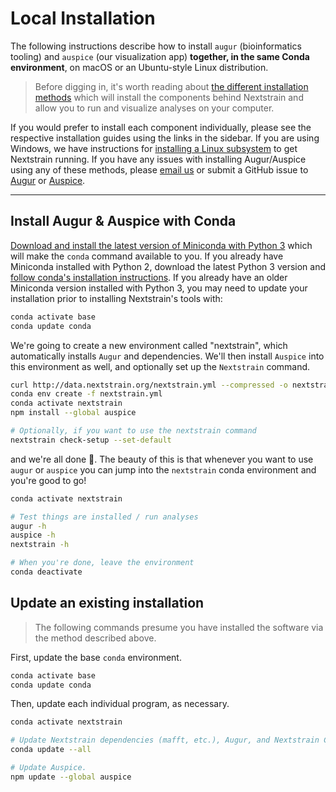 # Local Installation


The following instructions describe how to install `augur` (bioinformatics tooling) and `auspice` (our visualization app) **together, in the same Conda environment**, on macOS or an Ubuntu-style Linux distribution.

> Before digging in, it's worth reading about [the different installation methods](./index) which will install the components behind Nextstrain and allow you to run and visualize analyses on your computer.

If you would prefer to install each component individually, please see the respective installation guides using the links in the sidebar.
If you are using Windows, we have instructions for [installing a Linux subsystem](./windows-help) to get Nextstrain running.
If you have any issues with installing Augur/Auspice using any of these methods, please [email us](mailto:hello@nextstrain.org) or submit a GitHub issue to [Augur](https://github.com/nextstrain/augur/issues) or [Auspice](https://github.com/nextstrain/auspice/issues).


---
## Install Augur & Auspice with Conda

[Download and install the latest version of Miniconda with Python 3](https://conda.io/miniconda.html) which will make the `conda` command available to you.
If you already have Miniconda installed with Python 2, download the latest Python 3 version and [follow conda's installation instructions](https://conda.io/projects/conda/en/latest/user-guide/install/index.html).
If you already have an older Miniconda version installed with Python 3, you may need to update your installation prior to installing Nextstrain's tools with:

```sh
conda activate base
conda update conda
```

We're going to create a new environment called "nextstrain", which automatically installs `Augur` and dependencies.
We'll then install `Auspice` into this environment as well, and optionally set up the `Nextstrain` command.


```sh
curl http://data.nextstrain.org/nextstrain.yml --compressed -o nextstrain.yml
conda env create -f nextstrain.yml
conda activate nextstrain
npm install --global auspice

# Optionally, if you want to use the nextstrain command
nextstrain check-setup --set-default
```

and we're all done 🙌.
The beauty of this is that whenever you want to use `augur` or `auspice` you can jump into the `nextstrain` conda environment and you're good to go!

```sh
conda activate nextstrain

# Test things are installed / run analyses
augur -h
auspice -h
nextstrain -h

# When you're done, leave the environment
conda deactivate
```

## Update an existing installation

> The following commands presume you have installed the software via the method described above.

First, update the base `conda` environment.

```sh
conda activate base
conda update conda
```

Then, update each individual program, as necessary.

```sh
conda activate nextstrain

# Update Nextstrain dependencies (mafft, etc.), Augur, and Nextstrain CLI.
conda update --all

# Update Auspice.
npm update --global auspice
```
